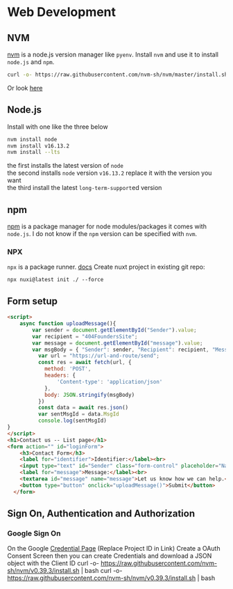 # Web Development

## NVM 
[nvm](https://github.com/nvm-sh/nvm/blob/master/README.md) is a node.js version manager like `pyenv`.
Install `nvm` and use it to install `node.js` and `npm`. 
```sh
curl -o- https://raw.githubusercontent.com/nvm-sh/nvm/master/install.sh | bash
```
Or look [here](https://github.com/nvm-sh/nvm/tree/v0.39.7?tab=readme-ov-file#installing-and-updating)
## Node.js
Install with one like the three below
```bash
nvm install node
nvm install v16.13.2
nvm install --lts
```
the first installs the latest version of `node`  
the second installs `node` version `v16.13.2` replace it with the version you want  
the third install the latest `long-term-support`ed version

## npm
[npm](https://www.npmjs.com/) is a package manager for node modules/packages it comes with `node.js`. I do not know if the `npm` version can be specified with `nvm`.

### NPX
`npx` is a package runner. [docs](https://docs.npmjs.com/cli/v7/commands/npx)
Create nuxt project in existing git repo:
```
npx nuxi@latest init ./ --force
```

## Form setup
```html
<script>
    async function uploadMessage(){
        var sender = document.getElementById("Sender").value;
        var recipient = "404FoundersSite";
        var message = document.getElementById("message").value;
        var msgBody = { "Sender": sender, "Recipient": recipient, "Message": message };
          var url = "https://url-and-route/send";
          const res = await fetch(url, {
            method: 'POST',
            headers: {
                'Content-type': 'application/json'
            },
            body: JSON.stringify(msgBody)
          })
          const data = await res.json()
          var sentMsgId = data.MsgId
          console.log(sentMsgId)
}
</script>
<h1>Contact us -- List page</h1>
<form action="" id="loginForm">
    <h3>Contact Form</h3>
    <label for="identifier">Identifier:</label><br>
    <input type="text" id="Sender" class="form-control" placeholder="Name, e-mail address or other identifier ">
    <label for="message">Message:</label><br>
    <textarea id="message" name="message">Let us know how we can help.</textarea>
    <button type="button" onclick="uploadMessage()">Submit</button>
  </form>
```

## Sign On, Authentication and Authorization
### Google Sign On 
On the Google [Credential Page](https://console.cloud.google.com/apis/credentials?project=<PROJECT-ID>) (Replace Project ID in Link)
Create a OAuth Consent Screen
then you can create Credentials and download a JSON object with the Client ID
curl -o- https://raw.githubusercontent.com/nvm-sh/nvm/v0.39.3/install.sh | bash
curl -o- https://raw.githubusercontent.com/nvm-sh/nvm/v0.39.3/install.sh | bash
